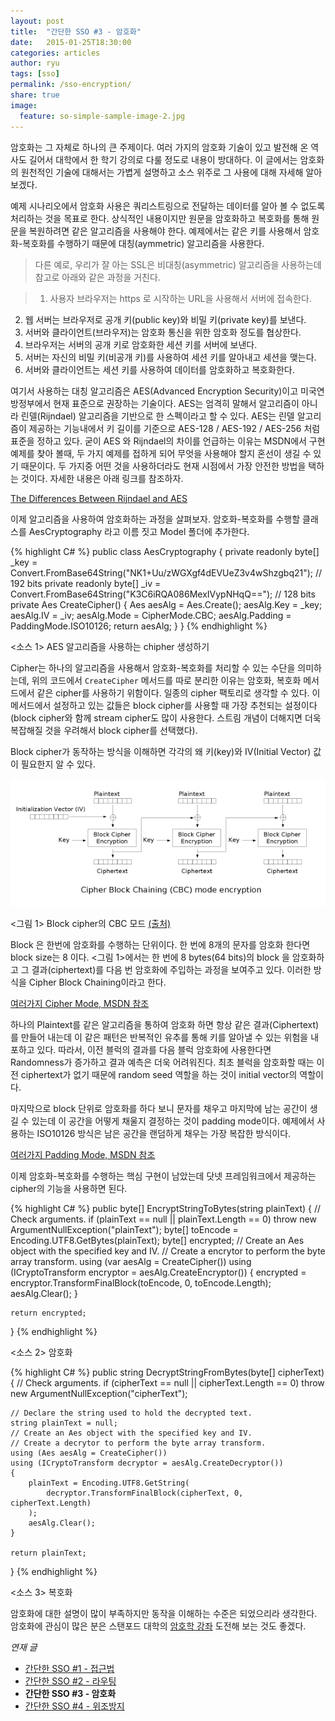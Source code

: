 ```yaml
---
layout: post
title:  "간단한 SSO #3 - 암호화"
date:   2015-01-25T18:30:00
categories: articles
author: ryu
tags: [sso]
permalink: /sso-encryption/
share: true
image:
  feature: so-simple-sample-image-2.jpg
---
```


암호화는 그 자체로 하나의 큰 주제이다. 여러 가지의 암호화 기술이 있고 발전해 온 역사도 길어서 대학에서 한 학기 강의로 다룰 정도로 내용이 방대하다. 이 글에서는 암호화의 원천적인 기술에 대해서는 가볍게 설명하고 소스 위주로 그 사용에 대해 자세해 알아보겠다.

예제 시나리오에서 암호화 사용은 쿼리스트링으로 전달하는 데이터를 알아 볼 수 없도록 처리하는 것을 목표로 한다. 상식적인 내용이지만 원문을 암호화하고 복호화를 통해 원문을 복원하려면 같은 알고리즘을 사용해야 한다. 예제에서는 같은 키를 사용해서 암호화-복호화를 수행하기 때문에 대칭(aymmetric) 알고리즘을 사용한다. 

>다른 예로, 우리가 잘 아는 SSL은 비대칭(asymmetric) 알고리즘을 사용하는데 참고로 아래와 같은 과정을 거친다.

>1. 사용자 브라우저는 https 로 시작하는 URL을 사용해서 서버에 접속한다.
2. 웹 서버는 브라우저로 공개 키(public key)와 비밀 키(private key)를 보낸다.
3. 서버와 클라이언트(브라우저)는 암호화 통신을 위한 암호화 정도를 협상한다.
4. 브라우저는 서버의 공개 키로 암호화한 세션 키를 서버에 보낸다.
5. 서버는 자신의 비밀 키(비공개 키)를 사용하여 세션 키를 알아내고 세션을 맺는다.
6. 서버와 클라이언트는 세션 키를 사용하여 데이터를 암호화하고 복호화한다.

여기서 사용하는 대칭 알고리즘은 AES(Advanced Encryption Security)이고 미국연방정부에서 현재 표준으로 권장하는 기술이다. AES는 엄격히 말해서 알고리즘이 아니라 린델(Rijndael) 알고리즘을 기반으로 한 스펙이라고 할 수 있다. AES는 린델 알고리즘이 제공하는 기능내에서 키 길이를 기준으로 AES-128 / AES-192 / AES-256 처럼 표준을 정하고 있다. 굳이 AES 와 Rijndael의 차이를 언급하는 이유는 MSDN에서 구현 예제를 찾아 볼때, 두 가지 예제를 접하게 되어 무엇을 사용해야 할지 혼선이 생길 수 있기 때문이다. 두 가지중 어떤 것을 사용하더라도 현재 시점에서 가장 안전한 방법을 택하는 것이다. 자세한 내용은 아래 링크를 참조하자.

[The Differences Between Rijndael and AES]

이제 알고리즘을 사용하여 암호화하는 과정을 살펴보자. 암호화-복호화를 수행할 클래스를 AesCryptography 라고 이름 짓고 Model 폴더에 추가한다.

{% highlight C# %}
public class AesCryptography
{
    private readonly byte[] _key = Convert.FromBase64String("NK1+Uu/zWGXgf4dEVUeZ3v4wShzgbq21");  // 192 bits
    private readonly byte[] _iv = Convert.FromBase64String("K3C6iRQA086MexIVypNHqQ==");  // 128 bits
    private Aes CreateCipher()
    {
        Aes aesAlg = Aes.Create();
        aesAlg.Key = _key;
        aesAlg.IV = _iv;
        aesAlg.Mode = CipherMode.CBC;
        aesAlg.Padding = PaddingMode.ISO10126;
        return aesAlg;
    }
}
{% endhighlight %}

<소스 1> AES 알고리즘을 사용하는 chipher 생성하기

Cipher는 하나의 알고리즘을 사용해서 암호화-복호화를 처리할 수 있는 수단을 의미하는데, 위의 코드에서 `CreateCipher` 메서드를 따로 분리한 이유는 암호화, 복호화 메서드에서 같은 cipher를 사용하기 위함이다. 일종의 cipher 팩토리로 생각할 수 있다. 이 메서드에서 설정하고 있는 값들은 block cipher를 사용할 때 가장 추천되는 설정이다 (block cipher와 함께 stream cipher도 많이 사용한다. 스트림 개념이 더해지면 더욱 복잡해질 것을 우려해서 block cipher를 선택했다).

Block cipher가 동작하는 방식을 이해하면 각각의 왜 키(key)와 IV(Initial Vector) 값이 필요한지 알 수 있다. 

![Block cipher의 CBC 모드](/images/post/CipherBlockChainingModeEncryption.png)

<그림 1> Block cipher의 CBC 모드 [(출처)](https://en.wikipedia.org/wiki/Block_cipher_mode_of_operation)

Block 은 한번에 암호화를 수행하는 단위이다. 한 번에 8개의 문자를 암호화 한다면 block size는 8 이다. <그림 1>에서는 한 번에 8 bytes(64 bits)의 block 을 암호화하고 그 결과(ciphertext)를 다음 번 암호화에 주입하는 과정을 보여주고 있다. 이러한 방식을 Cipher Block Chaining이라고 한다.

[여러가지 Cipher Mode, MSDN 참조](https://msdn.microsoft.com/en-us/library/system.security.cryptography.ciphermode(v=vs.110).aspx)

하나의 Plaintext를 같은 알고리즘을 통하여 암호화 하면 항상 같은 결과(Ciphertext)를 만들어 내는데 이 같은 패턴은 반복적인 유추를 통해 키를 알아낼 수 있는 위험을 내포하고 있다. 따라서, 이전 블럭의 결과를 다음 블럭 암호화에 사용한다면 Randomness가 증가하고 결과 예측은 더욱 어려워진다. 최초 블럭을 암호화할 때는 이전 ciphertext가 없기 때문에 random seed 역할을 하는 것이 initial vector의 역할이다.

마지막으로 block 단위로 암호화를 하다 보니 문자를 채우고 마지막에 남는 공간이 생길 수 있는데 이 공간을 어떻게 채울지 결정하는 것이 padding mode이다. 예제에서 사용하는 ISO10126 방식은 남은 공간을 랜덤하게 채우는 가장 복잡한 방식이다.

[여러가지 Padding Mode, MSDN 참조](https://msdn.microsoft.com/en-US/library/system.security.cryptography.paddingmode(v=vs.80).aspx)

이제 암호화-복호화를 수행하는 핵심 구현이 남았는데 닷넷 프레임워크에서 제공하는 cipher의 기능을 사용하면 된다. 

{% highlight C# %}
public byte[] EncryptStringToBytes(string plainText)
{
    // Check arguments. 
    if (plainText == null || plainText.Length == 0)
        throw new ArgumentNullException("plainText");
    byte[] toEncode = Encoding.UTF8.GetBytes(plainText);
    byte[] encrypted;
    // Create an Aes object with the specified key and IV.
    // Create a encrytor to perform the byte array transform.
    using (var aesAlg = CreateCipher())
    using (ICryptoTransform encryptor = aesAlg.CreateEncryptor())
    {
        encrypted = encryptor.TransformFinalBlock(toEncode, 0, toEncode.Length);
        aesAlg.Clear();
    }

    return encrypted;
}
{% endhighlight %}

<소스 2> 암호화

{% highlight C# %}
public string DecryptStringFromBytes(byte[] cipherText)
{
    // Check arguments. 
    if (cipherText == null || cipherText.Length == 0)
        throw new ArgumentNullException("cipherText");

    // Declare the string used to hold the decrypted text. 
    string plainText = null;
    // Create an Aes object with the specified key and IV. 
    // Create a decrytor to perform the byte array transform.
    using (Aes aesAlg = CreateCipher())
    using (ICryptoTransform decryptor = aesAlg.CreateDecryptor())
    {
        plainText = Encoding.UTF8.GetString(
            decryptor.TransformFinalBlock(cipherText, 0, cipherText.Length)
        );
        aesAlg.Clear();
    }

    return plainText;
}
{% endhighlight %}

<소스 3> 복호화

암호화에 대한 설명이 많이 부족하지만 동작을 이해하는 수준은 되었으리라 생각한다. 암호화에 관심이 많은 분은 스탠포드 대학의 [암호학 강좌] 도전해 보는 것도 좋겠다.
<br />

*연재 글*

- [간단한 SSO #1 - 접근법](/sso-approach/)
- [간단한 SSO #2 - 라우팅](/sso-routing/)
- **간단한 SSO #3 - 암호화**
- [간단한 SSO #4 - 위조방지](/sso-hmac/)

[The Differences Between Rijndael and AES]: http://blogs.msdn.com/b/shawnfa/archive/2006/10/09/the-differences-between-rijndael-and-aes.aspx
[암호학 강좌]: https://www.coursera.org/course/crypto


